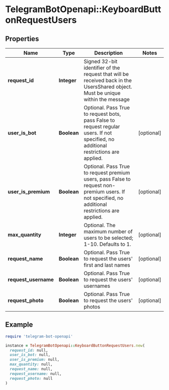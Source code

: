 # TelegramBotOpenapi::KeyboardButtonRequestUsers

## Properties

| Name | Type | Description | Notes |
| ---- | ---- | ----------- | ----- |
| **request_id** | **Integer** | Signed 32-bit identifier of the request that will be received back in the UsersShared object. Must be unique within the message |  |
| **user_is_bot** | **Boolean** | Optional. Pass True to request bots, pass False to request regular users. If not specified, no additional restrictions are applied. | [optional] |
| **user_is_premium** | **Boolean** | Optional. Pass True to request premium users, pass False to request non-premium users. If not specified, no additional restrictions are applied. | [optional] |
| **max_quantity** | **Integer** | Optional. The maximum number of users to be selected; 1-10. Defaults to 1. | [optional] |
| **request_name** | **Boolean** | Optional. Pass True to request the users&#39; first and last names | [optional] |
| **request_username** | **Boolean** | Optional. Pass True to request the users&#39; usernames | [optional] |
| **request_photo** | **Boolean** | Optional. Pass True to request the users&#39; photos | [optional] |

## Example

```ruby
require 'telegram-bot-openapi'

instance = TelegramBotOpenapi::KeyboardButtonRequestUsers.new(
  request_id: null,
  user_is_bot: null,
  user_is_premium: null,
  max_quantity: null,
  request_name: null,
  request_username: null,
  request_photo: null
)
```

